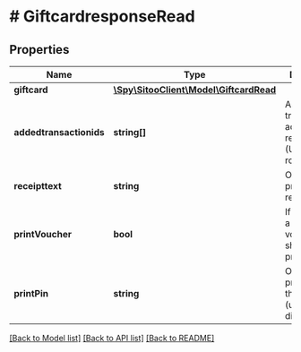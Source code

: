 # # GiftcardresponseRead

## Properties

Name | Type | Description | Notes
------------ | ------------- | ------------- | -------------
**giftcard** | [**\Spy\SitooClient\Model\GiftcardRead**](GiftcardRead.md) |  | [optional]
**addedtransactionids** | **string[]** | An array of transactionids added by the request. (Used for rollback) | [optional]
**receipttext** | **string** | Optional text printed on the receipt. | [optional]
**printVoucher** | **bool** | If set to true, a gift card voucher should be printed. | [optional]
**printPin** | **string** | Optional PIN printed for the gift card (usually 4-6 digits). | [optional]

[[Back to Model list]](../../README.md#models) [[Back to API list]](../../README.md#endpoints) [[Back to README]](../../README.md)

